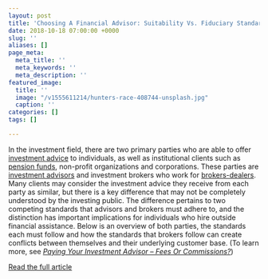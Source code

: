```yaml
---
layout: post
title: 'Choosing A Financial Advisor: Suitability Vs. Fiduciary Standards'
date: 2018-10-18 07:00:00 +0000
slug: ''
aliases: []
page_meta:
  meta_title: ''
  meta_keywords: ''
  meta_description: ''
featured_image:
  title: ''
  image: "/v1555611214/hunters-race-408744-unsplash.jpg"
  caption: ''
categories: []
tags: []

---
```

In the investment field, there are two primary parties who are able to offer [investment advice](https://www.investopedia.com/terms/i/investment-advice.asp) to individuals, as well as institutional clients such as [pension funds](https://www.investopedia.com/terms/p/pensionplan.asp), non-profit organizations and corporations. These parties are [investment advisors](https://www.investopedia.com/terms/i/investmentadvisor.asp) and investment brokers who work for [brokers-dealers](https://www.investopedia.com/terms/b/broker-dealer.asp). Many clients may consider the investment advice they receive from each party as similar, but there is a key difference that may not be completely understood by the investing public. The difference pertains to two competing standards that advisors and brokers must adhere to, and the distinction has important implications for individuals who hire outside financial assistance. Below is an overview of both parties, the standards each must follow and how the standards that brokers follow can create conflicts between themselves and their underlying customer base. (To learn more, see [_Paying Your Investment Advisor – Fees Or Commissions?_](https://www.investopedia.com/articles/basics/04/022704.asp#axzz1gKhHisSM))

<a class="btn ban-outline-primary" href="https://www.investopedia.com/articles/professionaleducation/11/suitability-fiduciary-standards.asp" target="_blank">Read the full article</a>